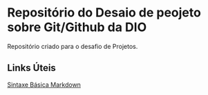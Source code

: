 # Repositório do Desaio de peojeto sobre Git/Github da DIO
Repositório criado para o desafio de Projetos.

## Links Úteis 
[Sintaxe Básica Markdown](https://www.markdownguide.org/basic-synrax/)

